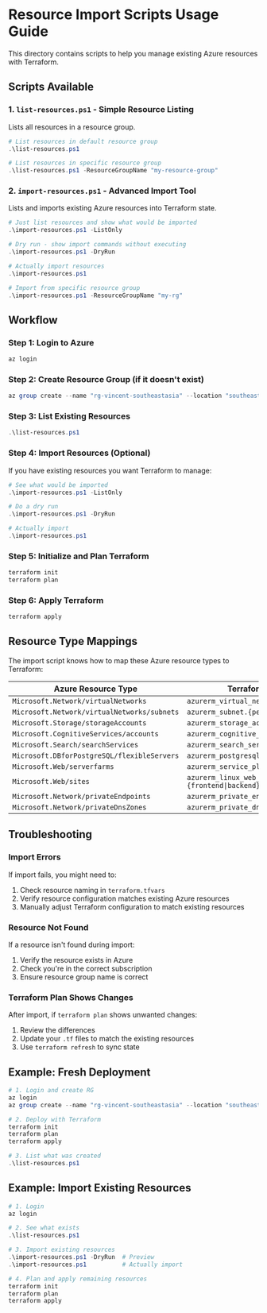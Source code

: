 # Resource Import Scripts Usage Guide

This directory contains scripts to help you manage existing Azure resources with Terraform.

## Scripts Available

### 1. `list-resources.ps1` - Simple Resource Listing
Lists all resources in a resource group.

```powershell
# List resources in default resource group
.\list-resources.ps1

# List resources in specific resource group
.\list-resources.ps1 -ResourceGroupName "my-resource-group"
```

### 2. `import-resources.ps1` - Advanced Import Tool
Lists and imports existing Azure resources into Terraform state.

```powershell
# Just list resources and show what would be imported
.\import-resources.ps1 -ListOnly

# Dry run - show import commands without executing
.\import-resources.ps1 -DryRun

# Actually import resources
.\import-resources.ps1

# Import from specific resource group
.\import-resources.ps1 -ResourceGroupName "my-rg"
```

## Workflow

### Step 1: Login to Azure
```powershell
az login
```

### Step 2: Create Resource Group (if it doesn't exist)
```powershell
az group create --name "rg-vincent-southeastasia" --location "southeastasia"
```

### Step 3: List Existing Resources
```powershell
.\list-resources.ps1
```

### Step 4: Import Resources (Optional)
If you have existing resources you want Terraform to manage:

```powershell
# See what would be imported
.\import-resources.ps1 -ListOnly

# Do a dry run
.\import-resources.ps1 -DryRun

# Actually import
.\import-resources.ps1
```

### Step 5: Initialize and Plan Terraform
```powershell
terraform init
terraform plan
```

### Step 6: Apply Terraform
```powershell
terraform apply
```

## Resource Type Mappings

The import script knows how to map these Azure resource types to Terraform:

| Azure Resource Type | Terraform Resource |
|-------------------|-------------------|
| `Microsoft.Network/virtualNetworks` | `azurerm_virtual_network.main` |
| `Microsoft.Network/virtualNetworks/subnets` | `azurerm_subnet.{pe_subnet\|web_subnet}` |
| `Microsoft.Storage/storageAccounts` | `azurerm_storage_account.main` |
| `Microsoft.CognitiveServices/accounts` | `azurerm_cognitive_account.openai` |
| `Microsoft.Search/searchServices` | `azurerm_search_service.main` |
| `Microsoft.DBforPostgreSQL/flexibleServers` | `azurerm_postgresql_flexible_server.main` |
| `Microsoft.Web/serverfarms` | `azurerm_service_plan.main` |
| `Microsoft.Web/sites` | `azurerm_linux_web_app.{frontend\|backend}` |
| `Microsoft.Network/privateEndpoints` | `azurerm_private_endpoint.*` |
| `Microsoft.Network/privateDnsZones` | `azurerm_private_dns_zone.*` |

## Troubleshooting

### Import Errors
If import fails, you might need to:
1. Check resource naming in `terraform.tfvars`
2. Verify resource configuration matches existing Azure resources
3. Manually adjust Terraform configuration to match existing resources

### Resource Not Found
If a resource isn't found during import:
1. Verify the resource exists in Azure
2. Check you're in the correct subscription
3. Ensure resource group name is correct

### Terraform Plan Shows Changes
After import, if `terraform plan` shows unwanted changes:
1. Review the differences
2. Update your `.tf` files to match the existing resources
3. Use `terraform refresh` to sync state

## Example: Fresh Deployment

```powershell
# 1. Login and create RG
az login
az group create --name "rg-vincent-southeastasia" --location "southeastasia"

# 2. Deploy with Terraform
terraform init
terraform plan
terraform apply

# 3. List what was created
.\list-resources.ps1
```

## Example: Import Existing Resources

```powershell
# 1. Login
az login

# 2. See what exists
.\list-resources.ps1

# 3. Import existing resources
.\import-resources.ps1 -DryRun  # Preview
.\import-resources.ps1          # Actually import

# 4. Plan and apply remaining resources
terraform init
terraform plan
terraform apply
```